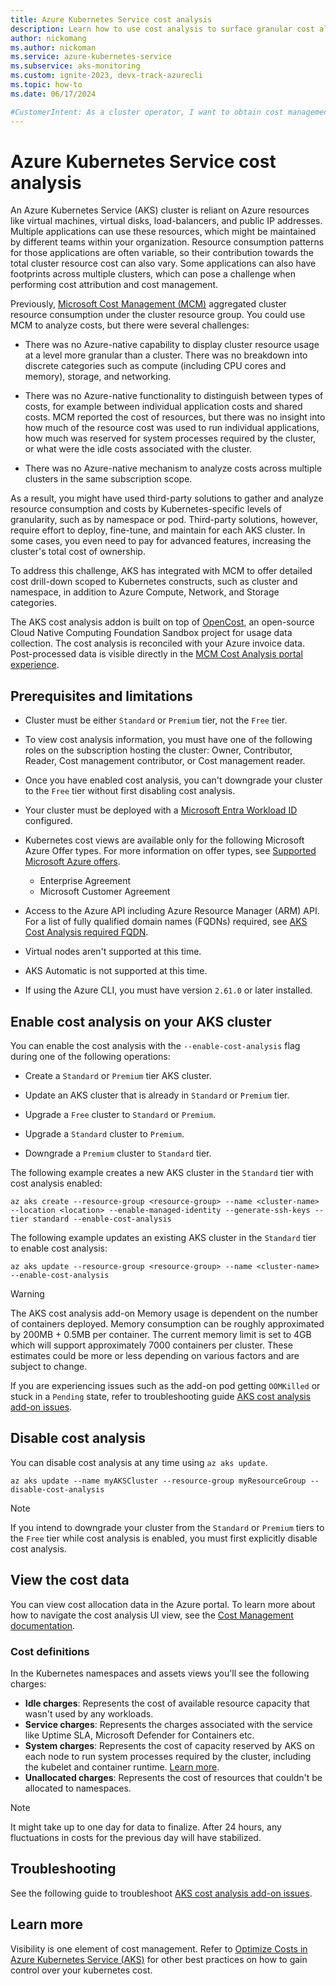 ```yaml
---
title: Azure Kubernetes Service cost analysis
description: Learn how to use cost analysis to surface granular cost allocation data for your Azure Kubernetes Service (AKS) cluster.
author: nickomang
ms.author: nickoman
ms.service: azure-kubernetes-service
ms.subservice: aks-monitoring
ms.custom: ignite-2023, devx-track-azurecli
ms.topic: how-to
ms.date: 06/17/2024

#CustomerIntent: As a cluster operator, I want to obtain cost management information, perform cost attribution, and improve my cluster footprint
---
```


# Azure Kubernetes Service cost analysis

An Azure Kubernetes Service (AKS) cluster is reliant on Azure resources like virtual machines, virtual disks, load-balancers, and public IP addresses. Multiple applications can use these resources, which might be maintained by different teams within your organization. Resource consumption patterns for those applications are often variable, so their contribution towards the total cluster resource cost can also vary. Some applications can also have footprints across multiple clusters, which can pose a challenge when performing cost attribution and cost management.

Previously, [Microsoft Cost Management (MCM)](../cost-management-billing/cost-management-billing-overview.md) aggregated cluster resource consumption under the cluster resource group. You could use MCM to analyze costs, but there were several challenges:

* There was no Azure-native capability to display cluster resource usage at a level more granular than a cluster. There was no breakdown into discrete categories such as compute (including CPU cores and memory), storage, and networking.

* There was no Azure-native functionality to distinguish between types of costs, for example between individual application costs and shared costs. MCM reported the cost of resources, but there was no insight into how much of the resource cost was used to run individual applications, how much was reserved for system processes required by the cluster, or what were the idle costs associated with the cluster.

* There was no Azure-native mechanism to analyze costs across multiple clusters in the same subscription scope.

As a result, you might have used third-party solutions to gather and analyze resource consumption and costs by Kubernetes-specific levels of granularity, such as by namespace or pod. Third-party solutions, however, require effort to deploy, fine-tune, and maintain for each AKS cluster. In some cases, you even need to pay for advanced features, increasing the cluster's total cost of ownership.

To address this challenge, AKS has integrated with MCM to offer detailed cost drill-down scoped to Kubernetes constructs, such as cluster and namespace, in addition to Azure Compute, Network, and Storage categories.

The AKS cost analysis addon is built on top of [OpenCost](https://www.opencost.io/), an open-source Cloud Native Computing Foundation Sandbox project for usage data collection. The cost analysis is reconciled with your Azure invoice data. Post-processed data is visible directly in the [MCM Cost Analysis portal experience](/azure/cost-management-billing/costs/quick-acm-cost-analysis).

## Prerequisites and limitations

* Cluster must be either `Standard` or `Premium` tier, not the `Free` tier.

* To view cost analysis information, you must have one of the following roles on the subscription hosting the cluster: Owner, Contributor, Reader, Cost management contributor, or Cost management reader.

* Once you have enabled cost analysis, you can't downgrade your cluster to the `Free` tier without first disabling cost analysis.

* Your cluster must be deployed with a [Microsoft Entra Workload ID](./workload-identity-overview.md) configured.

* Kubernetes cost views are available only for the following Microsoft Azure Offer types. For more information on offer types, see [Supported Microsoft Azure offers](/azure/cost-management-billing/costs/understand-cost-mgt-data#supported-microsoft-azure-offers). 
    * Enterprise Agreement
    * Microsoft Customer Agreement

* Access to the Azure API including Azure Resource Manager (ARM) API. For a list of fully qualified domain names (FQDNs) required, see [AKS Cost Analysis required FQDN](./outbound-rules-control-egress.md#aks-cost-analysis-addon).

* Virtual nodes aren't supported at this time.

* AKS Automatic is not supported at this time.

* If using the Azure CLI, you must have version `2.61.0` or later installed.


## Enable cost analysis on your AKS cluster

You can enable the cost analysis with the `--enable-cost-analysis` flag during one of the following operations:

* Create a `Standard` or `Premium` tier AKS cluster.

* Update an AKS cluster that is already in `Standard` or `Premium` tier.

* Upgrade a `Free` cluster to `Standard` or `Premium`.

* Upgrade a `Standard` cluster to `Premium`.

* Downgrade a `Premium` cluster to `Standard` tier.

The following example creates a new AKS cluster in the `Standard` tier with cost analysis enabled:

```azurecli-interactive
az aks create --resource-group <resource-group> --name <cluster-name> --location <location> --enable-managed-identity --generate-ssh-keys --tier standard --enable-cost-analysis
```

The following example updates an existing AKS cluster in the `Standard` tier to enable cost analysis:

```azurecli-interactive
az aks update --resource-group <resource-group> --name <cluster-name> --enable-cost-analysis
```

> [!WARNING]
> The AKS cost analysis add-on Memory usage is dependent on the number of containers deployed. Memory consumption can be roughly approximated by 200MB + 0.5MB per container. The current memory limit is set to 4GB which will support approximately 7000 containers per cluster. These estimates could be more or less depending on various factors and are subject to change.
>
> If you are experiencing issues such as the add-on pod getting `OOMKilled` or stuck in a `Pending` state, refer to troubleshooting guide [AKS cost analysis add-on issues](/troubleshoot/azure/azure-kubernetes/aks-cost-analysis-add-on-issues).

## Disable cost analysis

You can disable cost analysis at any time using `az aks update`.

```azurecli-interactive
az aks update --name myAKSCluster --resource-group myResourceGroup --disable-cost-analysis
```

> [!NOTE]
> If you intend to downgrade your cluster from the `Standard` or `Premium` tiers to the `Free` tier while cost analysis is enabled, you must first explicitly disable cost analysis.

## View the cost data

You can view cost allocation data in the Azure portal. To learn more about how to navigate the cost analysis UI view, see the [Cost Management documentation](/azure/cost-management-billing/costs/view-kubernetes-costs). 

### Cost definitions

In the Kubernetes namespaces and assets views you'll see the following charges:

- **Idle charges**: Represents the cost of available resource capacity that wasn't used by any workloads.
- **Service charges**: Represents the charges associated with the service like Uptime SLA, Microsoft Defender for Containers etc.
- **System charges**: Represents the cost of capacity reserved by AKS on each node to run system processes required by the cluster, including the kubelet and container runtime. [Learn more](./concepts-clusters-workloads.md#resource-reservations).
- **Unallocated charges**: Represents the cost of resources that couldn't be allocated to namespaces.

> [!NOTE]
> It might take up to one day for data to finalize. After 24 hours, any fluctuations in costs for the previous day will have stabilized.

## Troubleshooting

See the following guide to troubleshoot [AKS cost analysis add-on issues](/troubleshoot/azure/azure-kubernetes/aks-cost-analysis-add-on-issues).

<!-- LINKS -->
[az-extension-add]: /cli/azure/extension#az-extension-add
[az-extension-update]: /cli/azure/extension#az-extension-update

## Learn more

Visibility is one element of cost management. Refer to [Optimize Costs in Azure Kubernetes Service (AKS)](./best-practices-cost.md) for other best practices on how to gain control over your kubernetes cost.